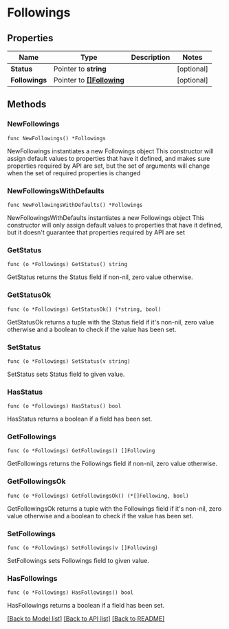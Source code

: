 # Followings

## Properties

Name | Type | Description | Notes
------------ | ------------- | ------------- | -------------
**Status** | Pointer to **string** |  | [optional] 
**Followings** | Pointer to [**[]Following**](Following.md) |  | [optional] 

## Methods

### NewFollowings

`func NewFollowings() *Followings`

NewFollowings instantiates a new Followings object
This constructor will assign default values to properties that have it defined,
and makes sure properties required by API are set, but the set of arguments
will change when the set of required properties is changed

### NewFollowingsWithDefaults

`func NewFollowingsWithDefaults() *Followings`

NewFollowingsWithDefaults instantiates a new Followings object
This constructor will only assign default values to properties that have it defined,
but it doesn't guarantee that properties required by API are set

### GetStatus

`func (o *Followings) GetStatus() string`

GetStatus returns the Status field if non-nil, zero value otherwise.

### GetStatusOk

`func (o *Followings) GetStatusOk() (*string, bool)`

GetStatusOk returns a tuple with the Status field if it's non-nil, zero value otherwise
and a boolean to check if the value has been set.

### SetStatus

`func (o *Followings) SetStatus(v string)`

SetStatus sets Status field to given value.

### HasStatus

`func (o *Followings) HasStatus() bool`

HasStatus returns a boolean if a field has been set.

### GetFollowings

`func (o *Followings) GetFollowings() []Following`

GetFollowings returns the Followings field if non-nil, zero value otherwise.

### GetFollowingsOk

`func (o *Followings) GetFollowingsOk() (*[]Following, bool)`

GetFollowingsOk returns a tuple with the Followings field if it's non-nil, zero value otherwise
and a boolean to check if the value has been set.

### SetFollowings

`func (o *Followings) SetFollowings(v []Following)`

SetFollowings sets Followings field to given value.

### HasFollowings

`func (o *Followings) HasFollowings() bool`

HasFollowings returns a boolean if a field has been set.


[[Back to Model list]](../README.md#documentation-for-models) [[Back to API list]](../README.md#documentation-for-api-endpoints) [[Back to README]](../README.md)


